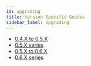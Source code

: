 ```yaml
---
id: upgrading
title: Version Specific Guides
sidebar_label: Upgrading
---
```


- [0.4.X to 0.5.X](upgrade/0.4_to_0.5.md)
- [0.5.X series](upgrade/0.5.md)
- [0.5.X to 0.6.X](upgrade/0.5_to_0.6.md) <Badge text="current" vertical="middle"/>
- [0.6.X series](upgrade/0.6.md) <Badge text="current" vertical="middle"/>
